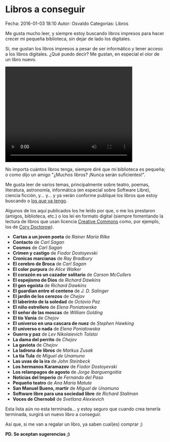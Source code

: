Libros a conseguir
==================================

Fecha: 2016-01-03 18:10
Autor: Osvaldo
Categorías: Libros

Me gusta mucho leer, y siempre estoy buscando libros impresos para hacer crecer mi pequeña biblioteca, sin dejar de lado los digitales.

<!-- break -->

Si, me gustan los libros impresos a pesar de ser informático y tener acceso a los libros digitales. ¿Qué puedo decir? Me gustan, en especial el olor de un libro nuevo.

<video style="width:400px;height:300px;" controls>
    <source src="2016-01-03-libros-a-conseguir/Book.mp4" type="video/mp4">
    <p>This is fallback content to display if the browser does not support the video element.</p>
</video>

No importa cuántos libros tenga, siempre diré que mi biblioteca es pequeña; o como dijo un amigo "¿Muchos libros? ¡Nunca serán suficientes!".

Me gusta leer de varios temas, principalmente sobre teatro, poemas, literatura, astronomía, informática (en especial sobre Software Libre), ciencia ficción, y... y... y ya verán conforme publique los libros que estoy buscando o [los que ya tengo](https://salazarysanchez.github.io/entradas/2016-01-03-libros-que-tengo.html).

Algunos de los aquí publicados los he leído por que, o me los prestaron (amigos, biblioteca, etc.) o los leí en formato digital (siempre fomentando la lectura de libros que usan licencia [Creative Commons](https://creativecommons.org/) como, por ejemplo, los de [Cory Doctorow](http://craphound.com/)).

* __Cartas a un joven poeta__ de _Rainer María Rilke_
* __Contacto__ de _Carl Sagan_
* __Cosmos__ de _Carl Sagan_
* __Crimen y castigo__ de _Fiodor Dostoyevski_
* __Cronicas marcianas__ de _Ray Bradbury_
* __El cerebro de Broca__ de _Carl Sagan_
* __El color purpura__ de _Alice Walker_
* __El corazón es un cazador solitario__ de _Carson McCullers_
* __El espejismo de Dios__ de _Richard Dawkins_
* __El gen egoísta__ de _Richard Dawkins_
* __El guardian entre el centeno__ de _J. D. Salinger_
* __El jardin de los cerezos__ de _Chejov_
* __El laberinto de la soledad__ de _Octavio Paz_
* __El niño estrellero__ de _Elena Poniatowska_
* __El señor de las moscas__ de _William Golding_
* __El tío Vania__ de _Chejov_
* __El universo en una cascara de nuez__ de _Stephen Hawking_
* __El universo o nada__ de _Elena Poniatowska_
* __Guerra y paz__ de _Lev Nikolaievich Tolstoi_
* __La dama del perrito__ de _Chejov_
* __La gaviota__ de _Chejov_
* __La ladrona de libros__ de _Markus Zusak_
* __La tía Tula__ de _Miguel de Unamuno_
* __Las uvas de la ira__ de _John Steinbeck_
* __Los hermanos Karamazov__ de _Fiodor Dostoyevski_
* __Los relampagos de agosto__ de _Jorge Ibarguengoitia_
* __Noticias del Imperio__ de _Fernando del Paso_
* __Pequeño teatro__ de _Ana María Matute_
* __San Manuel Bueno, martir__ de _Miguel de Unamuno_
* __Software libre para una sociedad libre__ de _Richard Stallman_
* __Voces de Chernobil__ de _Svetlana Alexievich_




Esta lista aún no esta terminada... y estoy seguro que cuando crea tenerla terminada, surgirá un nuevo libro a conseguir.

Así que, si me van a regalar un libro, ya saben cual(es) comprar ;)

__PD. Se aceptan sugerencias ;)__

